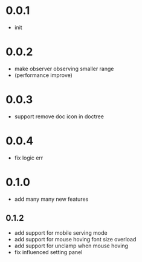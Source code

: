 # 0.0.1
- init
# 0.0.2
- make observer observing smaller range
- (performance improve)
# 0.0.3
- support remove doc icon in doctree
# 0.0.4
- fix logic err

# 0.1.0
- add many many new features

##  0.1.2
- add support for mobile serving mode
- add support for mouse hoving font size overload
- add support for unclamp when mouse hoving
- fix influenced setting panel

